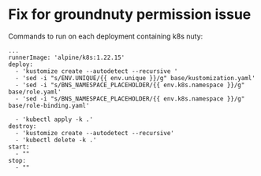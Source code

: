 # Fix for groundnuty permission issue
Commands to run on each deployment containing k8s nuty: 
```
...
runnerImage: 'alpine/k8s:1.22.15'
deploy:
  - 'kustomize create --autodetect --recursive '
  - 'sed -i "s/ENV.UNIQUE/{{ env.unique }}/g" base/kustomization.yaml'
  - 'sed -i "s/BNS_NAMESPACE_PLACEHOLDER/{{ env.k8s.namespace }}/g" base/role.yaml'
  - 'sed -i "s/BNS_NAMESPACE_PLACEHOLDER/{{ env.k8s.namespace }}/g" base/role-binding.yaml'

  - 'kubectl apply -k .'
destroy:
  - 'kustomize create --autodetect --recursive'
  - 'kubectl delete -k .'
start:
  - ""
stop:
  - ""   
```
